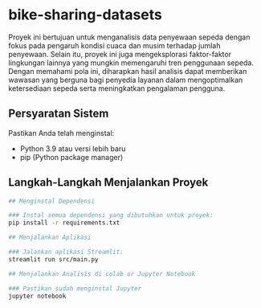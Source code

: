 # bike-sharing-datasets

Proyek ini bertujuan untuk menganalisis data penyewaan sepeda dengan fokus pada pengaruh kondisi cuaca dan musim terhadap jumlah penyewaan. Selain itu, proyek ini juga mengeksplorasi faktor-faktor lingkungan lainnya yang mungkin memengaruhi tren penggunaan sepeda. Dengan memahami pola ini, diharapkan hasil analisis dapat memberikan wawasan yang berguna bagi penyedia layanan dalam mengoptimalkan ketersediaan sepeda serta meningkatkan pengalaman pengguna.

## Persyaratan Sistem

Pastikan Anda telah menginstal:

- Python 3.9 atau versi lebih baru
- pip (Python package manager)


## Langkah-Langkah Menjalankan Proyek


```bash
## Menginstal Dependensi

### Instal semua dependensi yang dibutuhkan untuk proyek:
pip install -r requirements.txt

## Menjalankan Aplikasi

### Jalankan aplikasi Streamlit:
streamlit run src/main.py

## Menjalankan Analisis di colab or Jupyter Notebook

### Pastikan sudah menginstal Jupyter
jupyter notebook
